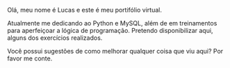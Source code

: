 Olá, meu nome é Lucas e este é meu portifólio virtual.

Atualmente me dedicando ao Python e MySQL, além de em treinamentos para aperfeiçoar a lógica de programação.
Pretendo disponibilizar aqui, alguns dos exercícios realizados. 

Você possui sugestões de como melhorar qualquer coisa que viu aqui? Por favor me conte.
